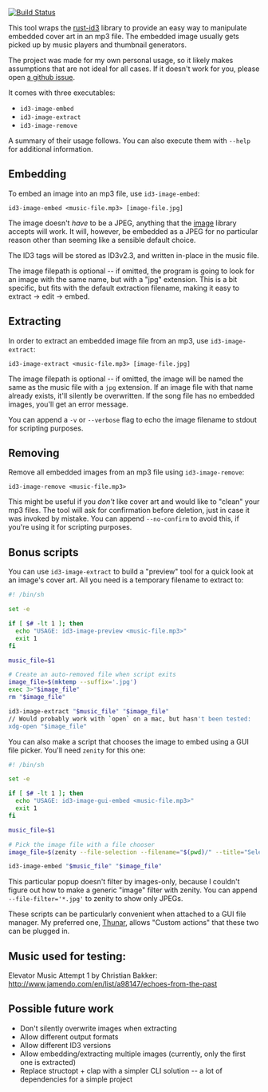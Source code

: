 [![Build Status](https://travis-ci.org/AndrewRadev/id3-image.svg?branch=main)](https://travis-ci.org/AndrewRadev/id3-image)

This tool wraps the [rust-id3](https://github.com/jameshurst/rust-id3) library to provide an easy way to manipulate embedded cover art in an mp3 file. The embedded image usually gets picked up by music players and thumbnail generators.

The project was made for my own personal usage, so it likely makes assumptions that are not ideal for all cases. If it doesn't work for you, please open [a github issue](https://github.com/AndrewRadev/id3-image/issues).

It comes with three executables:

- `id3-image-embed`
- `id3-image-extract`
- `id3-image-remove`

A summary of their usage follows. You can also execute them with `--help` for additional information.

## Embedding

To embed an image into an mp3 file, use `id3-image-embed`:

```
id3-image-embed <music-file.mp3> [image-file.jpg]
```

The image doesn't *have* to be a JPEG, anything that the [image](https://github.com/PistonDevelopers/image) library accepts will work. It will, however, be embedded as a JPEG for no particular reason other than seeming like a sensible default choice.

The ID3 tags will be stored as ID3v2.3, and written in-place in the music file.

The image filepath is optional -- if omitted, the program is going to look for an image with the same name, but with a "jpg" extension. This is a bit specific, but fits with the default extraction filename, making it easy to extract &rarr; edit &rarr; embed.

## Extracting

In order to extract an embedded image file from an mp3, use `id3-image-extract`:

```
id3-image-extract <music-file.mp3> [image-file.jpg]
```

The image filepath is optional -- if omitted, the image will be named the same as the music file with a `jpg` extension. If an image file with that name already exists, it'll silently be overwritten. If the song file has no embedded images, you'll get an error message.

You can append a `-v` or `--verbose` flag to echo the image filename to stdout for scripting purposes.

## Removing

Remove all embedded images from an mp3 file using `id3-image-remove`:

```
id3-image-remove <music-file.mp3>
```

This might be useful if you *don't* like cover art and would like to "clean" your mp3 files. The tool will ask for confirmation before deletion, just in case it was invoked by mistake. You can append `--no-confirm` to avoid this, if you're using it for scripting purposes.

## Bonus scripts

You can use `id3-image-extract` to build a "preview" tool for a quick look at an image's cover art. All you need is a temporary filename to extract to:

``` bash
#! /bin/sh

set -e

if [ $# -lt 1 ]; then
  echo "USAGE: id3-image-preview <music-file.mp3>"
  exit 1
fi

music_file=$1

# Create an auto-removed file when script exits
image_file=$(mktemp --suffix='.jpg')
exec 3>"$image_file"
rm "$image_file"

id3-image-extract "$music_file" "$image_file"
// Would probably work with `open` on a mac, but hasn't been tested:
xdg-open "$image_file"
```

You can also make a script that chooses the image to embed using a GUI file picker. You'll need `zenity` for this one:

``` bash
#! /bin/sh

set -e

if [ $# -lt 1 ]; then
  echo "USAGE: id3-image-gui-embed <music-file.mp3>"
  exit 1
fi

music_file=$1

# Pick the image file with a file chooser
image_file=$(zenity --file-selection --filename="$(pwd)/" --title="Select Cover Art")

id3-image-embed "$music_file" "$image_file"
```

This particular popup doesn't filter by images-only, because I couldn't figure out how to make a generic "image" filter with zenity. You can append `--file-filter='*.jpg'` to zenity to show only JPEGs.

These scripts can be particularly convenient when attached to a GUI file manager. My preferred one, [Thunar](https://docs.xfce.org/xfce/thunar/start), allows "Custom actions" that these two can be plugged in.

## Music used for testing:

Elevator Music Attempt 1 by Christian Bakker: http://www.jamendo.com/en/list/a98147/echoes-from-the-past

## Possible future work

- Don't silently overwrite images when extracting
- Allow different output formats
- Allow different ID3 versions
- Allow embedding/extracting multiple images (currently, only the first one is extracted)
- Replace structopt + clap with a simpler CLI solution -- a lot of dependencies for a simple project
